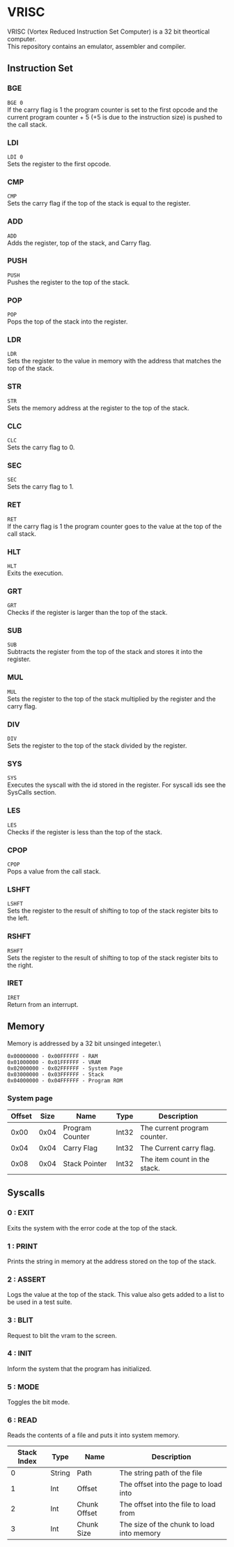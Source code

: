 # VRISC
VRISC (Vortex Reduced Instruction Set Computer) is a 32 bit theortical computer.\
This repository contains an emulator, assembler and compiler.

## Instruction Set
### BGE
`BGE 0`\
If the carry flag is 1 the program counter is set to the first opcode and the current program counter + 5 (+5 is due to the instruction size) is pushed to the call stack.

### LDI
`LDI 0`\
Sets the register to the first opcode.

### CMP
`CMP`\
Sets the carry flag if the top of the stack is equal to the register.

### ADD
`ADD`\
Adds the register, top of the stack, and Carry flag.

### PUSH
`PUSH`\
Pushes the register to the top of the stack.

### POP
`POP`\
Pops the top of the stack into the register.

### LDR
`LDR`\
Sets the register to the value in memory with the address that matches the top of the stack.

### STR
`STR`\
Sets the memory address at the register to the top of the stack.

### CLC
`CLC`\
Sets the carry flag to 0.

### SEC
`SEC`\
Sets the carry flag to 1.

### RET
`RET`\
If the carry flag is 1 the program counter goes to the value at the top of the call stack.

### HLT
`HLT`\
Exits the execution.

### GRT
`GRT`\
Checks if the register is larger than the top of the stack.

### SUB
`SUB`\
Subtracts the register from the top of the stack and stores it into the register.

### MUL
`MUL`\
Sets the register to the top of the stack multiplied by the register and the carry flag.

### DIV
`DIV`\
Sets the register to the top of the stack divided by the register.

### SYS
`SYS`\
Executes the syscall with the id stored in the register. For syscall ids see the SysCalls section.

### LES
`LES`\
Checks if the register is less than the top of the stack.

### CPOP
`CPOP`\
Pops a value from the call stack.

### LSHFT
`LSHFT`\
Sets the register to the result of shifting to top of the stack register bits to the left.

### RSHFT
`RSHFT`\
Sets the register to the result of shifting to top of the stack register bits to the right.

### IRET
`IRET`\
Return from an interrupt.

## Memory
Memory is addressed by a 32 bit unsinged integeter.\
```
0x00000000 - 0x00FFFFFF - RAM
0x01000000 - 0x01FFFFFF - VRAM
0x02000000 - 0x02FFFFFF - System Page
0x03000000 - 0x03FFFFFF - Stack
0x04000000 - 0x04FFFFFF - Program ROM
```

### System page

| Offset | Size | Name            | Type  | Description                  |     |
| ------ | ---- | --------------- | ----- | ---------------------------- | --- |
| 0x00   | 0x04 | Program Counter | Int32 | The current program counter. |     |
| 0x04   | 0x04 | Carry Flag      | Int32 | The Current carry flag.      |     |
| 0x08   | 0x04 | Stack Pointer   | Int32 | The item count in the stack. |     |


## Syscalls

### 0 : EXIT
Exits the system with the error code at the top of the stack.

### 1 : PRINT
Prints the string in memory at the address stored on the top of the stack.

### 2 : ASSERT
Logs the value at the top of the stack. This value also gets added to a list to be used in a test suite.

### 3 : BLIT
Request to blit the vram to the screen.

### 4 : INIT
Inform the system that the program has initialized.

### 5 : MODE
Toggles the bit mode.

### 6 : READ
Reads the contents of a file and puts it into system memory.


| Stack Index | Type   | Name         | Description                               |
|-------------| ------ | ------------ | ----------------------------------------- |
| 0           | String | Path         | The string path of the file               |
| 1           | Int    | Offset       | The offset into the page to load into     |
| 2           | Int    | Chunk Offset | The offset into the file to load from     |
| 3           | Int    | Chunk Size   | The size of the chunk to load into memory |
